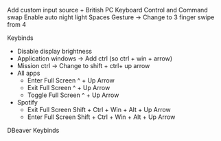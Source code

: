Add custom input source + British PC
Keyboard Control and Command swap
Enable auto night light
Spaces Gesture -> Change to 3 finger swipe from 4

Keybinds

- Disable display brightness
- Application windows -> Add ctrl (so ctrl + win + arrow)
- Mission ctrl -> Change to shift + ctrl+ up arrow
- All apps
  - Enter Full Screen ^ + Up Arrow
  - Exit Full Screen ^ + Up Arrow
  - Toggle Full Screen ^ + Up Arrow
- Spotify
  - Exit Full Screen Shift + Ctrl + Win + Alt + Up Arrow
  - Enter Full Screen Shift + Ctrl + Win + Alt + Up Arrow

DBeaver Keybinds
